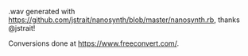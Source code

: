 
.wav generated with https://github.com/jstrait/nanosynth/blob/master/nanosynth.rb, thanks @jstrait!

Conversions done at https://www.freeconvert.com/.
